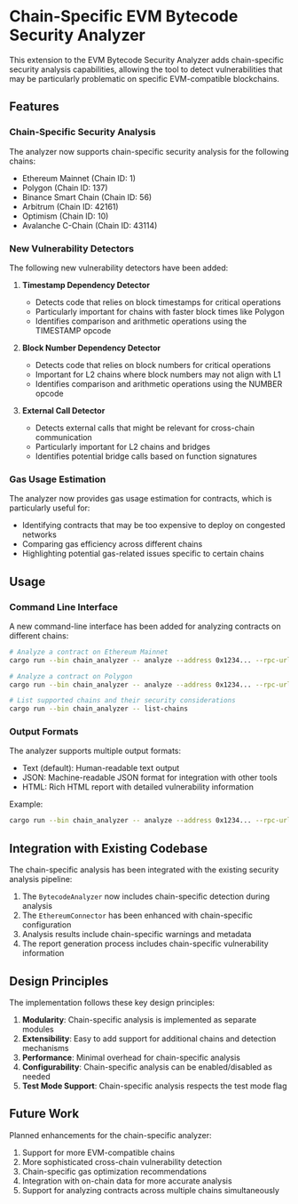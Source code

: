 # Chain-Specific EVM Bytecode Security Analyzer

This extension to the EVM Bytecode Security Analyzer adds chain-specific security analysis capabilities, allowing the tool to detect vulnerabilities that may be particularly problematic on specific EVM-compatible blockchains.

## Features

### Chain-Specific Security Analysis

The analyzer now supports chain-specific security analysis for the following chains:

- Ethereum Mainnet (Chain ID: 1)
- Polygon (Chain ID: 137)
- Binance Smart Chain (Chain ID: 56)
- Arbitrum (Chain ID: 42161)
- Optimism (Chain ID: 10)
- Avalanche C-Chain (Chain ID: 43114)

### New Vulnerability Detectors

The following new vulnerability detectors have been added:

1. **Timestamp Dependency Detector**
   - Detects code that relies on block timestamps for critical operations
   - Particularly important for chains with faster block times like Polygon
   - Identifies comparison and arithmetic operations using the TIMESTAMP opcode

2. **Block Number Dependency Detector**
   - Detects code that relies on block numbers for critical operations
   - Important for L2 chains where block numbers may not align with L1
   - Identifies comparison and arithmetic operations using the NUMBER opcode

3. **External Call Detector**
   - Detects external calls that might be relevant for cross-chain communication
   - Particularly important for L2 chains and bridges
   - Identifies potential bridge calls based on function signatures

### Gas Usage Estimation

The analyzer now provides gas usage estimation for contracts, which is particularly useful for:

- Identifying contracts that may be too expensive to deploy on congested networks
- Comparing gas efficiency across different chains
- Highlighting potential gas-related issues specific to certain chains

## Usage

### Command Line Interface

A new command-line interface has been added for analyzing contracts on different chains:

```bash
# Analyze a contract on Ethereum Mainnet
cargo run --bin chain_analyzer -- analyze --address 0x1234... --rpc-url https://mainnet.infura.io/v3/YOUR_API_KEY

# Analyze a contract on Polygon
cargo run --bin chain_analyzer -- analyze --address 0x1234... --rpc-url https://polygon-rpc.com

# List supported chains and their security considerations
cargo run --bin chain_analyzer -- list-chains
```

### Output Formats

The analyzer supports multiple output formats:

- Text (default): Human-readable text output
- JSON: Machine-readable JSON format for integration with other tools
- HTML: Rich HTML report with detailed vulnerability information

Example:
```bash
cargo run --bin chain_analyzer -- analyze --address 0x1234... --rpc-url https://mainnet.infura.io/v3/YOUR_API_KEY --format json --output report.json
```

## Integration with Existing Codebase

The chain-specific analysis has been integrated with the existing security analysis pipeline:

1. The `BytecodeAnalyzer` now includes chain-specific detection during analysis
2. The `EthereumConnector` has been enhanced with chain-specific configuration
3. Analysis results include chain-specific warnings and metadata
4. The report generation process includes chain-specific vulnerability information

## Design Principles

The implementation follows these key design principles:

1. **Modularity**: Chain-specific analysis is implemented as separate modules
2. **Extensibility**: Easy to add support for additional chains and detection mechanisms
3. **Performance**: Minimal overhead for chain-specific analysis
4. **Configurability**: Chain-specific analysis can be enabled/disabled as needed
5. **Test Mode Support**: Chain-specific analysis respects the test mode flag

## Future Work

Planned enhancements for the chain-specific analyzer:

1. Support for more EVM-compatible chains
2. More sophisticated cross-chain vulnerability detection
3. Chain-specific gas optimization recommendations
4. Integration with on-chain data for more accurate analysis
5. Support for analyzing contracts across multiple chains simultaneously

